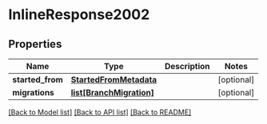 # InlineResponse2002

## Properties
Name | Type | Description | Notes
------------ | ------------- | ------------- | -------------
**started_from** | [**StartedFromMetadata**](StartedFromMetadata.md) |  | [optional] 
**migrations** | [**list[BranchMigration]**](BranchMigration.md) |  | [optional] 

[[Back to Model list]](../README.md#documentation-for-models) [[Back to API list]](../README.md#documentation-for-api-endpoints) [[Back to README]](../README.md)

